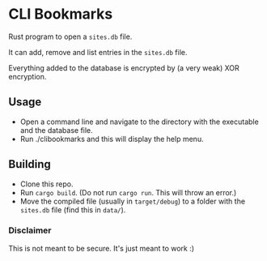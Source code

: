 # CLI Bookmarks

Rust program to open a `sites.db` file.

It can add, remove and list entries in the `sites.db` file. 

Everything added to the database is encrypted by (a very weak) XOR encryption. 

## Usage
- Open a command line and navigate to the directory with the executable and the database file.
- Run ./clibookmarks and this will display the help menu.

## Building
- Clone this repo.
- Run `cargo build`. (Do not run `cargo run`. This will throw an error.)
- Move the compiled file (usually in `target/debug`) to a folder with the `sites.db` file (find this in `data/`).

### Disclaimer
This is not meant to be secure. It's just meant to work :)